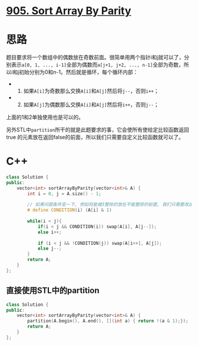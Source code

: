 # [905. Sort Array By Parity](https://leetcode.com/problems/sort-array-by-parity/)

# 思路

题目要求将一个数组中的偶数放在奇数前面。很简单用两个指针i和j就可以了，分别表示`a[0, 1, ..., i-1]`全部为偶数而`a[j+1, j+2, ..., n-1]`全部为奇数，所以i和j初始分别为0和n-1。然后就是循环，每个循环内部：
* 1. 如果`A[i]`为奇数那么交换`A[i]`和`A[j]`然后将`j--`，否则`i++`；
* 2. 如果`A[j]`为偶数那么交换`A[i]`和`A[j]`然后将`i++`，否则`j--`；

上面的1和2单独使用也是可以的。

另外STL中`partition`所干的就是此题要求的事，它会使所有使给定比较函数返回 true 的元素放在返回false的前面，所以我们只需要自定义比较函数就可以了。

# C++
``` C++
class Solution {
public:
    vector<int> sortArrayByParity(vector<int>& A) {
        int i = 0, j = A.size() - 1;
        
        // 如果问题条件变一下, 例如将能被3整除的放在不能整除的前面, 我们只需要改这一行代码
        # define CONDITION(i) (A[i] & 1)
        
        while(i < j){
            if(i < j && CONDITION(i)) swap(A[i], A[j--]);
            else i++;
            
            if (i < j && !CONDITION(j)) swap(A[i++], A[j]);
            else j--;
        }
        return A;
    }
};
```
## 直接使用STL中的partition
``` C++
class Solution {
public:
    vector<int> sortArrayByParity(vector<int>& A) {
        partition(A.begin(), A.end(), [](int a) { return !(a & 1);});
        return A;
    }
};
```